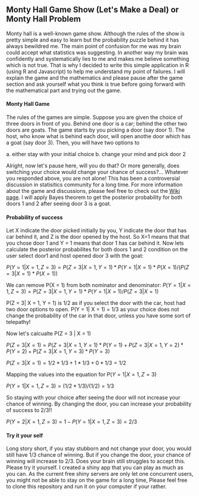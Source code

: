 ## Monty Hall Game Show (Let's Make a Deal) or Monty Hall Problem 

Monty hall is a well-known game show. Although the rules of the show is pretty simple and easy to learn but the probability puzzle behind it has always bewildred me. The main point of confusion for me was my brain could accept what statistics was suggesting. In another way my brain was confidently and systematically lies to me and makes me believe something which is not true. That is why I decided to write this simple application in R (using R and Javascript) to help me understand my point of failures. I will explain the game and the mathematics and please pause after the game section and ask yourself what you think is true before going forward with the mathematical part and trying out the game.


#### Monty Hall Game

The rules of the games are simple. Suppose you are given the choice of three doors in front of you. Behind one door is a car; behind the other two doors are goats. The game starts by you picking a door (say door 1). The host, who know what is behind each door, will open anothe door which has a goat (say door 3). Then, you will have two options to 

a.  either stay with your initial choice
b.  change your mind and pick door 2

Alright, now let's pause here, will you do that? Or more generally, does switching your choice would change your chance of success?... 
Whatever you responded above, you are not alone! This has been a controversial discussion in statisitics community for a long time. For more information about the game and discussions, please feel free to check out the [Wiki page](https://en.wikipedia.org/wiki/Monty_Hall_problem). I will apply Bayes theorem to get the posterior probability for both doors 1 and 2 after seeing door 3 is a goat.   

#### Probability of success

Let X indicate the door picked initially by you, Y indicate the door that has car behind it, and Z is the door opened by the host. So X=1 means that that you chose door 1 and Y = 1 means that door 1 has car behind it. Now lets calculate the posterior probabilites for both doors 1 and 2 condition on the user select door1 and host opened door 3 with the goat:

$P(Y = 1 | X = 1, Z = 3) = P(Z = 3| X = 1, Y = 1)*P(Y = 1| X = 1)*P(X = 1) / (P(Z = 3 | X = 1)*P(X = 1))$

We can remove P(X = 1) from both nominator and denominator:
$P(Y = 1 | X = 1, Z = 3) = P(Z = 3| X = 1, Y = 1)*P(Y = 1| X = 1) / P(Z = 3 | X = 1)$

P(Z = 3| X = 1, Y = 1) is 1/2 as if you select the door with the car, host had two door options to open. P(Y = 1| X = 1) = 1/3 as your choice does not change the probability of the car in that door, unless you have some sort of telepathy!

Now let's calcualte P(Z = 3 | X = 1)

$P(Z = 3 | X = 1) = P(Z = 3 |X = 1, Y = 1)*P(Y = 1) + P(Z = 3 |X = 1, Y = 2)*P(Y = 2) + P(Z = 3 |X = 1, Y= 3)*P(Y= 3)$

$P(Z = 3 | X = 1) = 1/2 * 1/3 + 1 * 1/3 + 0 * 1/3 = 1/2$

Mapping the values into the equation for $P(Y = 1 | X = 1, Z = 3)$

$P(Y = 1 | X = 1, Z = 3) = (1/2 * 1/3)/(1/2) = 1/3$

So staying with your choice after seeing the door will not increase your chance of winning. By changing the door, you can increase your probability of success to 2/3!!

$P(Y = 2|X = 1, Z = 3) = 1 - P(Y = 1|X = 1, Z = 3) = 2/3$

#### Try it your self

Long story short, if you stay stubborn and not change your door, you would still have 1/3 chance of winning. But if you change the door, your chance of winning will increase to 2/3. Does your brain still struggles to accept this. Please try it yourself. I created a shiny app that you can play as much as you can. As the current free shiny servers are only let one concurrent users, you might not be able to stay on the game for a long time, Please feel free to clone this repository and run it on your computer if your rather.
